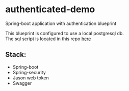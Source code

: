 # authenticated-demo
Spring-boot application with authentication blueprint

This blueprint is configured to use a local postgresql db.  
The sql script is located in this repo [here](https://github.com/HernanUrban/authenticated-demo/blob/master/src/main/resources/t_user.sql)

## Stack:
* Spring-boot
* Spring-security
* Jason web token
* Swagger
